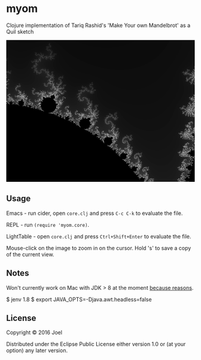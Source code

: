 # myom

Clojure implementation of Tariq Rashid's 'Make Your own Mandelbrot' as a Quil sketch 

![rendered Mandelbrot](myom-1555320234323.png "Rendered mandelbrot")

## Usage

Emacs - run cider, open `core.clj` and press `C-c C-k` to evaluate the file.

REPL - run `(require 'myom.core)`.

LightTable - open `core.clj` and press `Ctrl+Shift+Enter` to evaluate the file.

Mouse-click on the image to zoom in on the cursor. Hold 's' to save a
copy of the current view.

## Notes

Won't currently work on Mac with JDK > 8 at the moment [because
reasons](https://github.com/processing/processing/issues/5746).

$ jenv 1.8
$ export JAVA_OPTS=-Djava.awt.headless=false

## License

Copyright © 2016 Joel

Distributed under the Eclipse Public License either version 1.0 or (at
your option) any later version.
